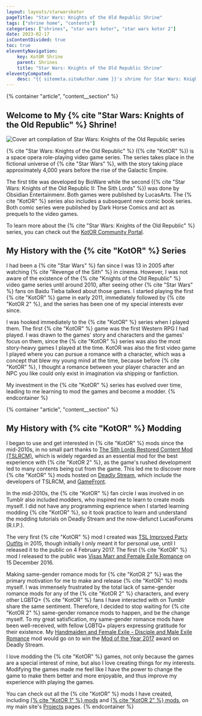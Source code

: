 ```yaml
---
layout: layouts/starwarskotor
pageTitle: "Star Wars: Knights of the Old Republic Shrine"
tags: ["shrine home", "contents"]
categories: ["shrines", "star wars kotor", "star wars kotor 2"]
date: 2023-02-17
isContentDivided: true
toc: true
eleventyNavigation:
    key: KotOR Shrine
    parent: Shrines
    title: "Star Wars: Knights of the Old Republic Shrine"
eleventyComputed:
    desc: "{{ sitemeta.siteAuthor.name }}'s shrine for Star Wars: Knights of the Old Republic series."
---
```


{% container "article", "content__section" %}
## Welcome to My {% cite "Star Wars: Knights of the Old Republic" %} Shrine!

![Cover art compilation of Star Wars: Knights of the Old Republic series](/assets/shrines/starwarskotor/images/swkotor-header.avif)

{% cite "Star Wars: Knights of the Old Republic" %} ({% cite "KotOR" %}) is a space opera role-playing video game series. The series takes place in the fictional universe of {% cite "Star Wars" %}, with the story taking place approximately 4,000 years before the rise of the Galactic Empire.

The first title was developed by BioWare while the second ({% cite "Star Wars: Knights of the Old Republic II: The Sith Lords" %}) was done by Obsidian Entertainmenr. Both games were published by LucasArts. The {% cite "KotOR" %} series also includes a subsequent new comic book series. Both comic series were published by Dark Horse Comics and act as prequels to the video games.

To learn more about the {% cite "Star Wars: Knights of the Old Republic" %} series, you can check out the [KotOR Community Portal](https://kotor.neocities.org/).

## My History with the {% cite "KotOR" %} Series

I had been a {% cite "Star Wars" %} fan since I was 13 in 2005 after watching {% cite "Revenge of the Sith" %} in cinema. However, I was not aware of the existence of the {% cite "Knights of the Old Republic" %} video game series until around 2010, after seeing other {% cite "Star Wars" %} fans on Baidu Tieba talked about those games. I started playing the first {% cite "KotOR" %} game in early 2011, immediately followed by {% cite "KotOR 2" %}, and the series has been one of my special interests ever since.

I was hooked immediately to the {% cite "KotOR" %} series when I played them. The first {% cite "KotOR" %} game was the first Western RPG I had played. I was drawn to the games' story and characters and the games' focus on them, since the {% cite "KotOR" %} series was also the most story-heavy games I played at the time. KotOR was also the first video game I played where you can pursue a romance with a character, which was a concept that blew my young mind at the time, because before {% cite "KotOR" %}, I thought a romance between your player character and an NPC you like could only exist in imagination via shipping or fanfiction.

My investment in the {% cite "KotOR" %} series has evolved over time, leading to me learning to mod the games and become a modder.
{% endcontainer %}

{% container "article", "content__section" %}
## My History with {% cite "KotOR" %} Modding

I began to use and get interested in {% cite "KotOR" %} mods since the mid-2010s, in no small part thanks to [The Sith Lords Restored Content Mod (TSLRCM)](https://deadlystream.com/files/file/578-tsl-restored-content-mod/), which is widely regarded as an essential mod for the best experience with {% cite "KotOR 2" %}, as the game's rushed development led to many contents being cut from the game. This led me to discover more {% cite "KotOR" %} mods hosted on [Deadly Stream](https://deadlystream.com/), which include the developers of TSLRCM, and [GameFront](https://www.gamefront.com/).

In the mid-2010s, the {% cite "KotOR" %} fan circle I was involved in on Tumblr also included modders, who inspired me to learn to create mods myself. I did not have any programming exprience when I started learning modding {% cite "KotOR" %}, so it took practice to learn and understand the modding tutorials on Deadly Stream and the now-defunct LucasForums (R.I.P.).

The very first {% cite "KotOR" %} mod I created was [TSL Improved Party Outfits](https://deadlystream.com/files/file/1012-tsl-improved-party-outfits/) in 2015, though initially I only meant it for personal use, until I released it to the public on 4 February 2017. The first {% cite "KotOR" %} mod I released to the public was [Visas Marr and Female Exile Romance](https://deadlystream.com/files/file/968-visas-marr-and-female-exile-romance/) on 15 December 2016.

Making same-gender romance mods for {% cite "KotOR 2" %} was the primary motivation for me to make and release {% cite "KotOR" %} mods myself. I was immensely frustrated by the total lack of same-gender romance mods for any of the {% cite "KotOR 2" %} characters, and every other LGBTQ+ {% cite "KotOR" %} fans I have interacted with on Tumblr share the same sentiment. Therefore, I decided to stop waiting for {% cite "KotOR 2" %} same-gender romance mods to happen, and be the change myself. To my great satisfication, my same-gender romance mods have been well-received, with fellow LGBTQ+ players expressing gratitude for their existence. My [Handmaiden and Female Exile - Disciple and Male Exile Romance](https://deadlystream.com/forum/files/file/977-handmaiden-and-female-exile-disciple-and-male-exile-romance/) mod would go on to win the [Mod of the Year 2017](https://deadlystream.com/topic/5983-mod-of-the-year-results/) award on Deadly Stream.

I love modding the {% cite "KotOR" %} games, not only because the games are a special interest of mine, but also I love creating things for my interests. Modifying the games made me feel like I have the power to change the game to make them better and more enjoyable, and thus improve my experience with playing the games.

You can check out all the {% cite "KotOR" %} mods I have created, including [{% cite "KotOR 1" %} mods](/projects/videogamemods/kotor1) and [{% cite "KotOR 2" %} mods](/projects/videogamemods/kotor2), on my main site's [Projects](/projects/#my-video-game-mods) pages.
{% endcontainer %}
